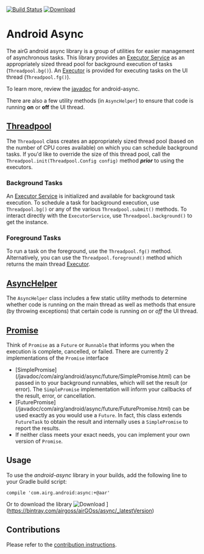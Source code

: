 [![Build Status](https://travis-ci.org/airG/android-async.svg?branch=master)](https://travis-ci.org/airG/android-async)
[ ![Download](https://api.bintray.com/packages/airgoss/airGOss/async/images/download.svg) ](https://bintray.com/airgoss/airGOss/async/_latestVersion)

# Android Async
The airG android async library is a group of utilities for easier management of asynchronous tasks. This library provides an [Executor Service](https://developer.android.com/reference/java/util/concurrent/ExecutorService.html) as an appropriately sized thread pool for background execution of tasks (`Threadpool.bg()`). An [Executor](https://developer.android.com/reference/java/util/concurrent/Executor.html) is provided for executing tasks on the UI thread (`Threadpool.fg()`). 

To learn more, review the [javadoc](https://airg.github.io/android-async/javadoc/) for android-async.

There are also a few utility methods (in `AsyncHelper`) to ensure that code is running __on__ or __off__ the UI thread.

## [Threadpool](/javadoc/com/airg/android/async/ThreadPool.html)
The `Threadpool` class creates an appropriately sized thread pool (based on the number of CPU cores available) on which you can schedule background tasks. If you'd like to override the size of this thread pool, call the `Threadpool.init(Threadpool.Config config)` method ___prior___ to using the executors.

### Background Tasks
An [Executor Service](https://developer.android.com/reference/java/util/concurrent/ExecutorService.html) is initialized and available for background task execution. To schedule a task for background execution, use `Threadpool.bg()` or any of the various `Threadpool.submit()` methods. To interact directly with the `ExecutorService`, use `Threadpool.background()` to get the instance.

### Foreground Tasks
To run a task on the foreground, use the `Threadpool.fg()` method. Alternatively, you can use the `Threadpool.foreground()` method which returns the main thread [Executor](https://developer.android.com/reference/java/util/concurrent/Executor.html).

## [AsyncHelper](/javadoc/com/airg/android/async/AsyncHelper.html)
The `AsyncHelper` class includes a few static utility methods to determine whether code is running on the main thread as well as methods that ensure (by throwing exceptions) that certain code is running _on_ or _off_ the UI thread.

## [Promise](/javadoc/com/airg/android/async/future/Promise.html)
Think of `Promise` as a `Future` or `Runnable` that informs you when the execution is complete, cancelled, or failed. There are currently 2 implementations of the `Promise` interface

* [SimplePromise] (/javadoc/com/airg/android/async/future/SimplePromise.html) can be passed in to your background runnables, which will set the result (or error). The `SimplePromise` implementation will inform your callbacks of the result, error, or cancellation.
* [FuturePromise] (/javadoc/com/airg/android/async/future/FuturePromise.html) can be used exactly as you would use a `Future`. In fact, this class extends `FutureTask` to obtain the result and internally uses a `SimplePromise` to report the results.
* If neither class meets your exact needs, you can implement your own version of `Promise`.

## Usage
To use the _android-async_ library in your builds, add the following line to your Gradle build script:

`compile 'com.airg.android:async:+@aar'`

Or to download the library ![Download](https://api.bintray.com/packages/airgoss/airGOss/async/images/download.svg) ](https://bintray.com/airgoss/airGOss/async/_latestVersion)

## Contributions
Please refer to the [contribution instructions](https://airg.github.io/#contribute).
